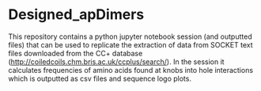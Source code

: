 # Designed_apDimers

This repository contains a python jupyter notebook session (and outputted files) that can be used to replicate the extraction of data from SOCKET text files downloaded from the CC+ database (http://coiledcoils.chm.bris.ac.uk/ccplus/search/). In the session it calculates frequencies of amino acids found at knobs into hole interactions which is outputted as csv files and sequence logo plots.
